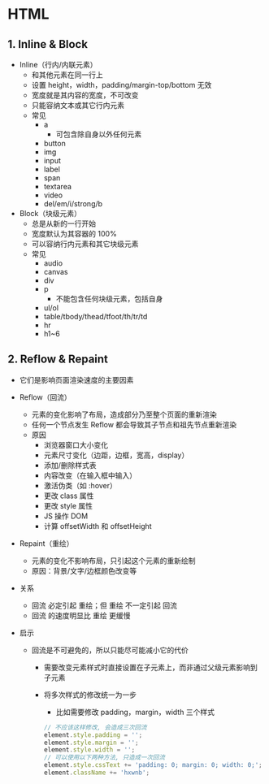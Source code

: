 # HTML

## 1. Inline & Block

- Inline（行内/内联元素）
  - 和其他元素在同一行上
  - 设置 height，width，padding/margin-top/bottom 无效
  - 宽度就是其内容的宽度，不可改变
  - 只能容纳文本或其它行内元素
  - 常见
    - a
      - 可包含除自身以外任何元素
    - button
    - img
    - input
    - label
    - span
    - textarea
    - video
    - del/em/i/strong/b
- Block（块级元素）
  - 总是从新的一行开始
  - 宽度默认为其容器的 100%
  - 可以容纳行内元素和其它块级元素
  - 常见
    - audio
    - canvas
    - div
    - p
      - 不能包含任何块级元素，包括自身
    - ul/ol
    - table/tbody/thead/tfoot/th/tr/td
    - hr
    - h1~6

## 2. Reflow & Repaint

- 它们是影响页面渲染速度的主要因素

- Reflow（回流）

  - 元素的变化影响了布局，造成部分乃至整个页面的重新渲染
  - 任何一个节点发生 Reflow 都会导致其子节点和祖先节点重新渲染
  - 原因
    - 浏览器窗口大小变化
    - 元素尺寸变化（边距，边框，宽高，display）
    - 添加/删除样式表
    - 内容改变（在输入框中输入）
    - 激活伪类（如 :hover）
    - 更改 class 属性
    - 更改 style 属性
    - JS 操作 DOM
    - 计算 offsetWidth 和 offsetHeight

- Repaint（重绘）

  - 元素的变化不影响布局，只引起这个元素的重新绘制
  - 原因：背景/文字/边框颜色改变等

- 关系

  - 回流 必定引起 重绘；但 重绘 不一定引起 回流
  - 回流 的速度明显比 重绘 更缓慢

- 启示

  - 回流是不可避免的，所以只能尽可能减小它的代价

    - 需要改变元素样式时直接设置在子元素上，而非通过父级元素影响到子元素

    - 将多次样式的修改统一为一步

      - 比如需要修改 padding，margin，width 三个样式

      ```js
      // 不应该这样修改, 会造成三次回流
      element.style.padding = '';
      element.style.margin = '';
      element.style.width = '';
      // 可以使用以下两种方法, 只造成一次回流
      element.style.cssText += 'padding: 0; margin: 0; width: 0;';
      element.className += 'hxwnb';
      ```

      

